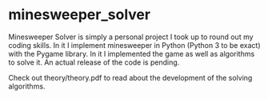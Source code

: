 # minesweeper_solver

Minesweeper Solver is simply a personal project I took up to round out my coding skills. In it I implement minesweeper in Python (Python 3 to be exact) with the Pygame library. In it I implemented the game as well as algorithms to solve it. An actual release of the code is pending.

Check out theory/theory.pdf to read about the development of the solving algorithms.

